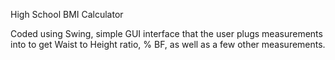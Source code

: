 High School BMI Calculator

Coded using Swing, simple GUI interface that the user plugs measurements into to get Waist to Height ratio, % BF, as well as a few other measurements.
